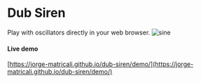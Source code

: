 # Dub Siren
Play with oscillators directly in your web browser.
![sine](https://upload.wikimedia.org/wikipedia/commons/thumb/0/02/Simple_sine_wave.svg/800px-Simple_sine_wave.svg.png)


#### Live demo
[https://jorge-matricali.github.io/dub-siren/demo/](https://jorge-matricali.github.io/dub-siren/demo/)
